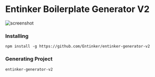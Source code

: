 # Entinker Boilerplate Generator V2


![screenshot](https://i.imgur.com/HiPEc9H.jpg)

### Installing

```
npm install -g https://github.com/Entinker/entinker-generator-v2
```


### Generating Project

```
entinker-generator-v2
```

